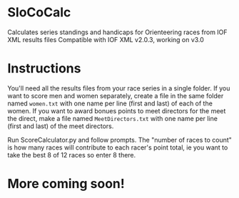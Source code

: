 # SloCoCalc
Calculates series standings and handicaps for Orienteering races from IOF XML results files
Compatible with IOF XML v2.0.3, working on v3.0

# Instructions
You'll need all the results files from your race series in a single folder. If you want to score men and women separately, create a file in the same folder named `women.txt` with one name per line (first and last) of each of the women. If you want to award bonues points to meet directors for the meet the direct, make a file named `MeetDirectors.txt` with one name per line (first and last) of the meet directors.

Run ScoreCalculator.py and follow prompts. The "number of races to count" is how many races will contribute to each racer's point total, ie you want to take the best 8 of 12 races so enter 8 there.

# More coming soon!
